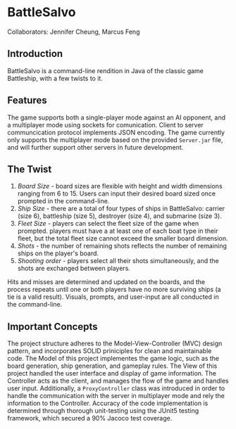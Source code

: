 # BattleSalvo 

Collaborators: Jennifer Cheung, Marcus Feng <br>  

## Introduction 

BattleSalvo is a command-line rendition in Java of the classic game Battleship, with a few twists to it. 

## Features

The game supports both a single-player mode against an AI opponent, and a multiplayer mode 
using sockets for comunication. Client to server communcication protocol implements JSON encoding. The game currently only supports the multiplayer mode based on the provided `Server.jar` file, and will further support other servers in future development. 

## The Twist

1. *Board Size* - board sizes are flexible with height and width dimensions ranging from 6 to 15. Users can input their desired board sized once prompted in the command-line.
2. *Ship Size* - there are a total of four types of ships in BattleSalvo: carrier (size 6), battleship (size 5), destroyer (size 4), and submarine (size 3).
3. *Fleet Size* - players can select the fleet size of the game when prompted. players must have a at least one of each boat type in their fleet, but the total fleet size cannot exceed the smaller board dimension.
4. *Shots* - the number of remaining shots reflects the number of remaining ships on the player's board.
5. *Shooting order* - players select all their shots simultaneously, and the shots are exchanged between players.

Hits and misses are determined and updated on the boards, and the process repeats until one or both players have no more surviving ships (a tie is a valid result). Visuals, prompts, and user-input are all conducted in the command-line. 

## Important Concepts

The project structure adheres to the Model-View-Controller (MVC) design pattern, and incorporates SOLID priniciples for clean and maintainable code. The Model of this project implementes the game logic, such as the board generation, ship generation, and gameplay rules. The View of this project handled the user interface and display of game information. The Controller acts as the client, and manages the flow of the game and handles user input. Additionally, a `ProxyController` class was introduced in order to handle the communication with the server in multiplayer mode and rely the information to the Controller. Accuracy of the code implementation is determined through thorough unit-testing using the JUnit5 testing framework, which secured a 90% Jacoco test coverage.

